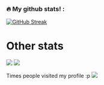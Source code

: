 
### :fire: My github stats! :
[![GitHub Streak](http://github-readme-streak-stats.herokuapp.com?user=AnyBananaGAME&theme=dark&background=000000)](https://git.io/streak-stats)
# Other stats
![](https://github-readme-stats.vercel.app/api?username=AnyBananaGAME&show_icons=true&title_color=fff&icon_color=79ff97&text_color=9f9f9f&bg_color=151515&count_private=true)
![](https://github-readme-stats.vercel.app/api/top-langs?username=AnyBananaGAME&langs_count=4&count_private=true&theme=nord)



Times people visited my profile :p
<img src="https://profile-counter.glitch.me/AnyBananaGAME/count.svg" />
